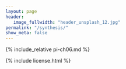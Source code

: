 ```yaml
---
layout: page
header:
   image_fullwidth: "header_unsplash_12.jpg"
permalink: "/synthesis/"
show_meta: false
---
```


{% include_relative pi-ch06.md %}

{% include license.html %}
